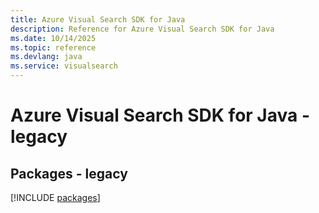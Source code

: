 ```yaml
---
title: Azure Visual Search SDK for Java
description: Reference for Azure Visual Search SDK for Java
ms.date: 10/14/2025
ms.topic: reference
ms.devlang: java
ms.service: visualsearch
---
```

# Azure Visual Search SDK for Java - legacy
## Packages - legacy
[!INCLUDE [packages](visual-search-index.md)]
